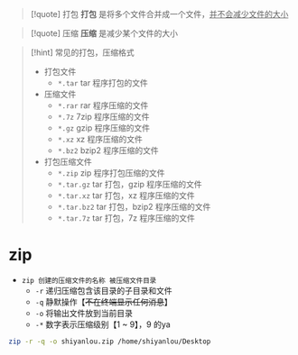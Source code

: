 >[!quote] 打包
>**打包** 是将多个文件合并成一个文件，<u>并不会减少文件的大小</u>

>[!quote] 压缩
>**压缩** 是减少某个文件的大小

>[!hint] 常见的打包，压缩格式
> - 打包文件
> 	- `*.tar` tar 程序打包的文件
> - 压缩文件
> 	- `*.rar` rar 程序压缩的文件
> 	- `*.7z` 7zip 程序压缩的文件
> 	- `*.gz` gzip 程序压缩的文件
> 	- `*.xz` xz 程序压缩的文件
> 	- `*.bz2` bzip2 程序压缩的文件
> - 打包压缩文件
> 	- `*.zip` zip 程序打包压缩的文件
> 	- `*.tar.gz` tar 打包，gzip 程序压缩的文件
> 	- `*.tar.xz` tar 打包，xz 程序压缩的文件
> 	- `*.tar.bz2` tar 打包，bzip2 程序压缩的文件
> 	- `*.tar.7z` tar 打包，7z 程序压缩的文件

# zip
- `zip 创建的压缩文件的名称 被压缩文件目录`
	- `-r` 递归压缩包含该目录的子目录和文件
	- `-q` 静默操作【~~不在终端显示任何消息~~】
	- `-o` 将输出文件放到当前目录
	- `-*` 数字表示压缩级别【1 ~ 9】，9 的ya


```bash
zip -r -q -o shiyanlou.zip /home/shiyanlou/Desktop
```
























